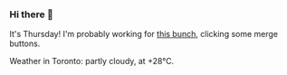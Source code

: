 ### Hi there :wave:

It's Thursday! I'm probably working for [this bunch](https://github.com/kohofinancial), clicking some merge buttons.

Weather in Toronto: partly cloudy, at +28°C.
